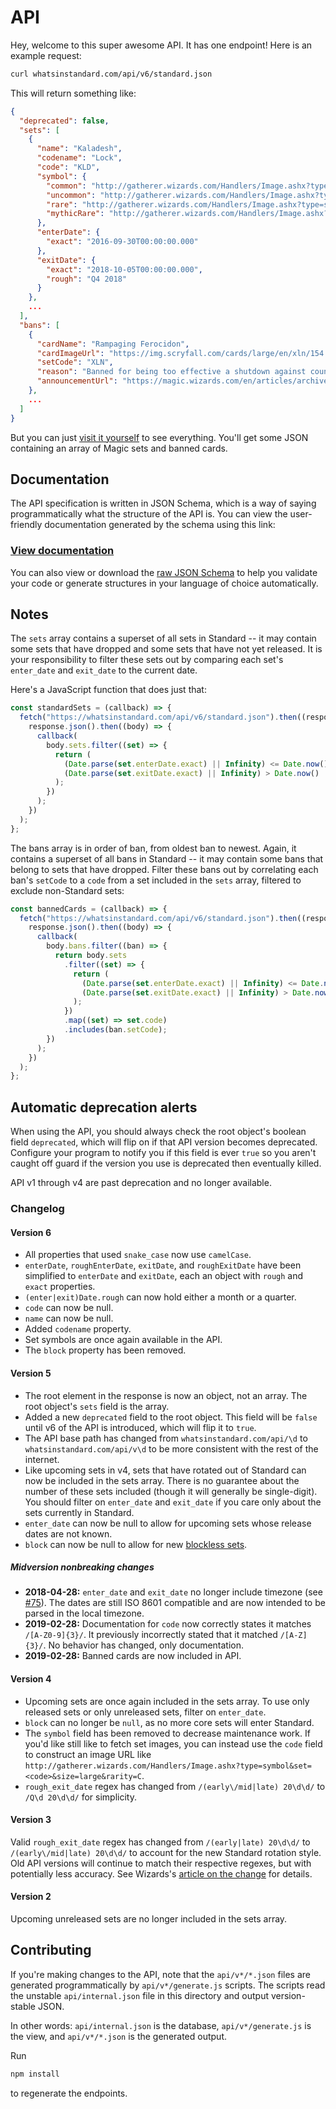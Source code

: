 # API

Hey, welcome to this super awesome API. It has one endpoint! Here is an example request:

```sh
curl whatsinstandard.com/api/v6/standard.json
```

This will return something like:

```json
{
  "deprecated": false,
  "sets": [
    {
      "name": "Kaladesh",
      "codename": "Lock",
      "code": "KLD",
      "symbol": {
        "common": "http://gatherer.wizards.com/Handlers/Image.ashx?type=symbol&size=large&rarity=C&set=KLD",
        "uncommon": "http://gatherer.wizards.com/Handlers/Image.ashx?type=symbol&size=large&rarity=U&set=KLD",
        "rare": "http://gatherer.wizards.com/Handlers/Image.ashx?type=symbol&size=large&rarity=R&set=KLD",
        "mythicRare": "http://gatherer.wizards.com/Handlers/Image.ashx?type=symbol&size=large&rarity=M&set=KLD"
      },
      "enterDate": {
        "exact": "2016-09-30T00:00:00.000"
      },
      "exitDate": {
        "exact": "2018-10-05T00:00:00.000",
        "rough": "Q4 2018"
      }
    },
    ...
  ],
  "bans": [
    {
      "cardName": "Rampaging Ferocidon",
      "cardImageUrl": "https://img.scryfall.com/cards/large/en/xln/154.jpg?1527429722",
      "setCode": "XLN",
      "reason": "Banned for being too effective a shutdown against counters to aggressive red (filling the board with small creatures and gaining life).",
      "announcementUrl": "https://magic.wizards.com/en/articles/archive/news/january-15-2018-banned-and-restricted-announcement-2018-01-15"
    },
    ...
  ]
}
```

But you can just [visit it yourself][1] to see everything. You'll get some JSON containing an array of Magic sets and
banned cards.

[1]: https://whatsinstandard.com/api/v6/standard.json

## Documentation

The API specification is written in JSON Schema, which is a way of saying
programmatically what the structure of the API is. You can view the user-friendly
documentation generated by the schema using this link:

### [View documentation][2]

You can also view or download the [raw JSON Schema][3] to help you validate your code or
generate structures in your language of choice automatically.

[2]: http://lbovet.github.io/docson/index.html#https://raw.githubusercontent.com/glacials/whatsinstandard/main/web/api/v6/schema.json
[3]: v6/schema.json

## Notes

The `sets` array contains a superset of all sets in Standard -- it may contain some sets
that have dropped and some sets that have not yet released. It is your responsibility to
filter these sets out by comparing each set's `enter_date` and `exit_date` to the
current date.

Here's a JavaScript function that does just that:

```javascript
const standardSets = (callback) => {
  fetch("https://whatsinstandard.com/api/v6/standard.json").then((response) =>
    response.json().then((body) => {
      callback(
        body.sets.filter((set) => {
          return (
            (Date.parse(set.enterDate.exact) || Infinity) <= Date.now() &&
            (Date.parse(set.exitDate.exact) || Infinity) > Date.now()
          );
        })
      );
    })
  );
};
```

The bans array is in order of ban, from oldest ban to newest. Again, it contains a
superset of all bans in Standard -- it may contain some bans that belong to sets that
have dropped. Filter these bans out by correlating each ban's `setCode` to a `code` from
a set included in the `sets` array, filtered to exclude non-Standard sets:

```javascript
const bannedCards = (callback) => {
  fetch("https://whatsinstandard.com/api/v6/standard.json").then((response) =>
    response.json().then((body) => {
      callback(
        body.bans.filter((ban) => {
          return body.sets
            .filter((set) => {
              return (
                (Date.parse(set.enterDate.exact) || Infinity) <= Date.now() &&
                (Date.parse(set.exitDate.exact) || Infinity) > Date.now()
              );
            })
            .map((set) => set.code)
            .includes(ban.setCode);
        })
      );
    })
  );
};
```

## Automatic deprecation alerts

When using the API, you should always check the root object's boolean field
`deprecated`, which will flip on if that API version becomes deprecated. Configure your
program to notify you if this field is ever `true` so you aren't caught off guard if the
version you use is deprecated then eventually killed.

API v1 through v4 are past deprecation and no longer available.

### Changelog

#### Version 6

- All properties that used `snake_case` now use `camelCase`.
- `enterDate`, `roughEnterDate`, `exitDate`, and `roughExitDate` have been simplified to
  `enterDate` and `exitDate`, each an object with `rough` and `exact` properties.
- `(enter|exit)Date.rough` can now hold either a month or a quarter.
- `code` can now be null.
- `name` can now be null.
- Added `codename` property.
- Set symbols are once again available in the API.
- The `block` property has been removed.

#### Version 5

- The root element in the response is now an object, not an array. The root object's
  `sets` field is the array.
- Added a new `deprecated` field to the root object. This field will be `false` until v6
  of the API is introduced, which will flip it to `true`.
- The API base path has changed from `whatsinstandard.com/api/\d` to
  `whatsinstandard.com/api/v\d` to be more consistent with the rest of the internet.
- Like upcoming sets in v4, sets that have rotated out of Standard can now be included
  in the sets array. There is no guarantee about the number of these sets included
  (though it will generally be single-digit). You should filter on `enter_date` and
  `exit_date` if you care only about the sets currently in Standard.
- `enter_date` can now be null to allow for upcoming sets whose release dates are not
  known.
- `block` can now be null to allow for new [blockless sets][2].

##### Midversion nonbreaking changes

- **2018-04-28:** `enter_date` and `exit_date` no longer include timezone (see
  [#75][3]). The dates are still ISO 8601 compatible and are now intended to be parsed
  in the local timezone.
- **2019-02-28:** Documentation for `code` now correctly states it matches
  `/[A-Z0-9]{3}/`. It previously incorrectly stated that it matched `/[A-Z]{3}/`. No
  behavior has changed, only documentation.
- **2019-02-28:** Banned cards are now included in API.

[2]:
https://magic.wizards.com/en/articles/archive/making-magic/metamorphosis-2-0-2017-06-12
[3]: https://github.com/glacials/whatsinstandard/issues/75

#### Version 4

- Upcoming sets are once again included in the sets array. To use only released sets or
  only unreleased sets, filter on `enter_date`.
- `block` can no longer be `null`, as no more core sets will enter Standard.
- The `symbol` field has been removed to decrease maintenance work. If you'd like still
  like to fetch set images, you can instead use the `code` field to construct an image
  URL like
  `http://gatherer.wizards.com/Handlers/Image.ashx?type=symbol&set=<code>&size=large&rarity=C`.
- `rough_exit_date` regex has changed from `/(early\/mid|late) 20\d\d/` to `/Q\d
  20\d\d/` for simplicity.

#### Version 3

Valid `rough_exit_date` regex has changed from `/(early|late) 20\d\d/` to
`/(early\/mid|late) 20\d\d/` to account for the new Standard rotation style. Old API
versions will continue to match their respective regexes, but with potentially less
accuracy. See Wizards's [article on the change][3] for details.

[4]: https://magic.wizards.com/en/articles/archive/mm/metamorphosis

#### Version 2

Upcoming unreleased sets are no longer included in the sets array.

## Contributing

If you're making changes to the API, note that the `api/v*/*.json` files are generated
programmatically by `api/v*/generate.js` scripts. The scripts read the unstable
`api/internal.json` file in this directory and output version-stable JSON.

In other words: `api/internal.json` is the database, `api/v*/generate.js` is the view,
and `api/v*/*.json` is the generated output.

Run

```sh
npm install
```

to regenerate the endpoints.
